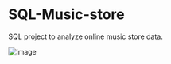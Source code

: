 # SQL-Music-store
SQL project to analyze online music store data.<br>

![image](https://github.com/bhavinniii/SQL-Music-store/assets/87712901/655404f4-9b3e-4d6b-b626-6b53e62c98ba)
